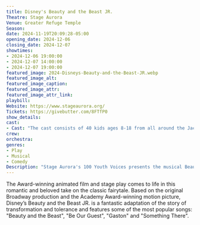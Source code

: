 ```yaml
---
title: Disney's Beauty and the Beast JR.
Theatre: Stage Aurora
Venue: Greater Refuge Temple
Season: 
date: 2024-11-19T20:09:28-05:00
opening_date: 2024-12-06
closing_date: 2024-12-07
showtimes:
- 2024-12-06 19:00:00
- 2024-12-07 14:00:00
- 2024-12-07 19:00:00
featured_image: 2024-Disneys-Beauty-and-the-Beast-JR.webp
featured_image_alt: 
featured_image_caption: 
featured_image_attr: 
featured_image_attr_link: 
playbill:
Website: https://www.stageaurora.org/
Tickets: https://givebutter.com/8FTfP0
show_details: 
cast:
- Cast: "The cast consists of 40 kids ages 8-18 from all around the Jacksonville area!"
crew:
orchestra:
genres:
- Play
- Musical
- Comedy
Description: "Stage Aurora's 100 Youth Voices presents the musical Beauty and the Beast Jr! This production is sponsored by The Community First Cares Foundation."
---
```

The Award-winning animated film and stage play comes to life in this romantic and beloved take on the classic fairytale. Based on the original Broadway production and the Academy Award-winning motion picture, Disney’s Beauty and the Beast JR. is a fantastic adaptation of the story of transformation and tolerance and features some of the most popular songs: "Beauty and the Beast", "Be Our Guest", "Gaston" and "Something There".